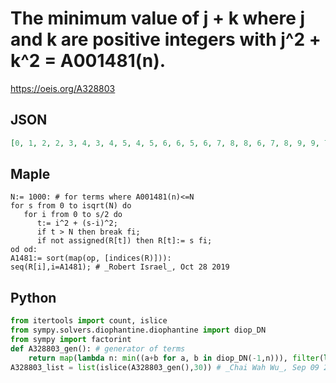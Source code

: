 # The minimum value of j \+ k where j and k are positive integers with j^2 \+ k^2 \= A001481\(n\)\.
https://oeis.org/A328803
## JSON
```JSON
[0, 1, 2, 2, 3, 4, 3, 4, 5, 4, 5, 6, 6, 5, 6, 7, 8, 8, 6, 7, 8, 9, 9, 7, 8, 10, 9, 10, 11, 8, 9, 10, 12, 11, 12, 12, 9, 10, 11, 13, 12, 13, 14, 10, 11, 12, 14, 13, 15, 14, 15, 11, 12, 13, 16, 14, 16, 15, 12, 13, 16, 14, 17, 15, 17, 16, 18, 18, 13, 14, 15, 16]
```
## Maple
```Maple
N:= 1000: # for terms where A001481(n)<=N
for s from 0 to isqrt(N) do
   for i from 0 to s/2 do
      t:= i^2 + (s-i)^2;
      if t > N then break fi;
      if not assigned(R[t]) then R[t]:= s fi;
od od:
A1481:= sort(map(op, [indices(R)])):
seq(R[i],i=A1481); # _Robert Israel_, Oct 28 2019
```
## Python
```Python
from itertools import count, islice
from sympy.solvers.diophantine.diophantine import diop_DN
from sympy import factorint
def A328803_gen(): # generator of terms
    return map(lambda n: min((a+b for a, b in diop_DN(-1,n))), filter(lambda n:(lambda m:all(d&3!=3 or m[d]&1==0 for d in m))(factorint(n)), count(0)))
A328803_list = list(islice(A328803_gen(),30)) # _Chai Wah Wu_, Sep 09 2022
```
